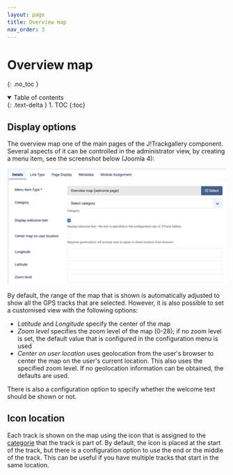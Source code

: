 ```yaml
---
layout: page
title: Overview map
nav_order: 3
---
```


# Overview map

{: .no_toc }

<details open markdown="block">
  <summary>
    Table of contents
  </summary>
  {: .text-delta }
1. TOC
{:toc}
</details>

## Display options

The overview map one of the main pages of the J!Trackgallery component. Several aspects of it can be controlled in the administrator view, by creating a menu item, see the screenshot below (Joomla 4):

![Screenshot of overview map menu item configuration](images/overviewmap_config.png)

By default, the range of the map that is shown is automatically adjusted to show all the GPS tracks that are selected. However, it is also possible to set a customised view with the following options:
  - *Latitude* and *Longitude* specify the center of the map
  - *Zoom level* specifies the zoom level of the map (0-28); if no zoom level is set, the default value that is configured in the configuration menu is used
  - *Center on user location* uses geolocation from the user's browser to center the map on the user's current location. This also uses the specified zoom level. If no geolocation information can be obtained, the defaults are used.

There is also a configuration option to specify whether the welcome text should be shown or not.

## Icon location

Each track is shown on the map using the icon that is assigned to the [categorie](categories) that the track is part of. By default, the icon is placed at the start of the track, but there is a configuration option to use the end or the middle of the track. This can be useful if you have multiple tracks that start in the same location.
